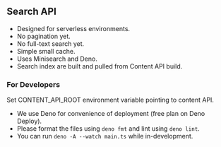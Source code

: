 ## Search API

- Designed for serverless environments.
- No pagination yet.
- No full-text search yet.
- Simple small cache.
- Uses Minisearch and Deno.
- Search index are built and pulled from Content API build.

### For Developers

Set CONTENT_API_ROOT environment variable pointing to content API.

- We use Deno for convenience of deployment (free plan on Deno Deploy).
- Please format the files using `deno fmt` and lint using `deno lint`.
- You can run `deno -A --watch main.ts` while in-development.
